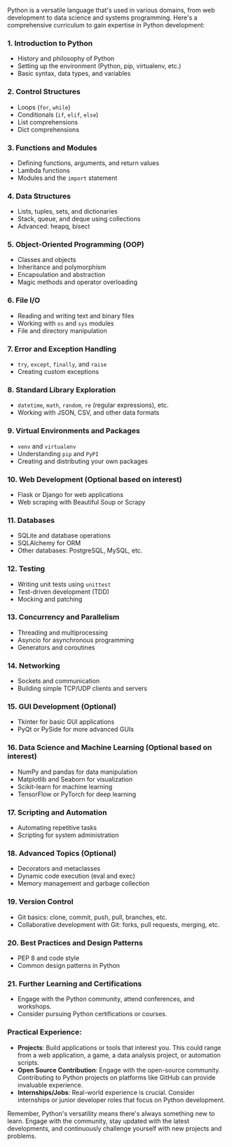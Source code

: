Python is a versatile language that's used in various domains, from web development to data science and systems programming. Here's a comprehensive curriculum to gain expertise in Python development:

### 1. **Introduction to Python**
   - History and philosophy of Python
   - Setting up the environment (Python, pip, virtualenv, etc.)
   - Basic syntax, data types, and variables

### 2. **Control Structures**
   - Loops (`for`, `while`)
   - Conditionals (`if`, `elif`, `else`)
   - List comprehensions
   - Dict comprehensions

### 3. **Functions and Modules**
   - Defining functions, arguments, and return values
   - Lambda functions
   - Modules and the `import` statement

### 4. **Data Structures**
   - Lists, tuples, sets, and dictionaries
   - Stack, queue, and deque using collections
   - Advanced: heapq, bisect

### 5. **Object-Oriented Programming (OOP)**
   - Classes and objects
   - Inheritance and polymorphism
   - Encapsulation and abstraction
   - Magic methods and operator overloading

### 6. **File I/O**
   - Reading and writing text and binary files
   - Working with `os` and `sys` modules
   - File and directory manipulation

### 7. **Error and Exception Handling**
   - `try`, `except`, `finally`, and `raise`
   - Creating custom exceptions

### 8. **Standard Library Exploration**
   - `datetime`, `math`, `random`, `re` (regular expressions), etc.
   - Working with JSON, CSV, and other data formats

### 9. **Virtual Environments and Packages**
   - `venv` and `virtualenv`
   - Understanding `pip` and `PyPI`
   - Creating and distributing your own packages

### 10. **Web Development (Optional based on interest)**
   - Flask or Django for web applications
   - Web scraping with Beautiful Soup or Scrapy

### 11. **Databases**
   - SQLite and database operations
   - SQLAlchemy for ORM
   - Other databases: PostgreSQL, MySQL, etc.

### 12. **Testing**
   - Writing unit tests using `unittest`
   - Test-driven development (TDD)
   - Mocking and patching

### 13. **Concurrency and Parallelism**
   - Threading and multiprocessing
   - Asyncio for asynchronous programming
   - Generators and coroutines

### 14. **Networking**
   - Sockets and communication
   - Building simple TCP/UDP clients and servers

### 15. **GUI Development (Optional)**
   - Tkinter for basic GUI applications
   - PyQt or PySide for more advanced GUIs

### 16. **Data Science and Machine Learning (Optional based on interest)**
   - NumPy and pandas for data manipulation
   - Matplotlib and Seaborn for visualization
   - Scikit-learn for machine learning
   - TensorFlow or PyTorch for deep learning

### 17. **Scripting and Automation**
   - Automating repetitive tasks
   - Scripting for system administration

### 18. **Advanced Topics (Optional)**
   - Decorators and metaclasses
   - Dynamic code execution (eval and exec)
   - Memory management and garbage collection

### 19. **Version Control**
   - Git basics: clone, commit, push, pull, branches, etc.
   - Collaborative development with Git: forks, pull requests, merging, etc.

### 20. **Best Practices and Design Patterns**
   - PEP 8 and code style
   - Common design patterns in Python

### 21. **Further Learning and Certifications**
   - Engage with the Python community, attend conferences, and workshops.
   - Consider pursuing Python certifications or courses.

### Practical Experience:
- **Projects**: Build applications or tools that interest you. This could range from a web application, a game, a data analysis project, or automation scripts.
- **Open Source Contribution**: Engage with the open-source community. Contributing to Python projects on platforms like GitHub can provide invaluable experience.
- **Internships/Jobs**: Real-world experience is crucial. Consider internships or junior developer roles that focus on Python development.

Remember, Python's versatility means there's always something new to learn. Engage with the community, stay updated with the latest developments, and continuously challenge yourself with new projects and problems.